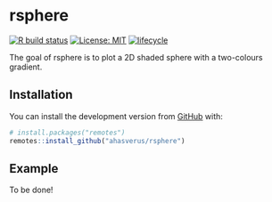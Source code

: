 
<!-- README.md is generated from README.Rmd. Please edit that file -->

# rsphere

<!-- badges: start -->

[![R build
status](https://github.com/ahasverus/rsphere/workflows/R-CMD-check/badge.svg)](https://github.com/ahasverus/rsphere/actions)
[![License:
MIT](https://img.shields.io/badge/License-MIT-yellow.svg)](https://opensource.org/licenses/MIT)
[![lifecycle](https://img.shields.io/badge/lifecycle-experimental-orange.svg)](https://www.tidyverse.org/lifecycle/#experimental)
<!-- badges: end -->

The goal of rsphere is to plot a 2D shaded sphere with a two-colours
gradient.

## Installation

You can install the development version from
[GitHub](https://github.com/ahasverus/rsphere) with:

``` r
# install.packages("remotes")
remotes::install_github("ahasverus/rsphere")
```

## Example

To be done!
